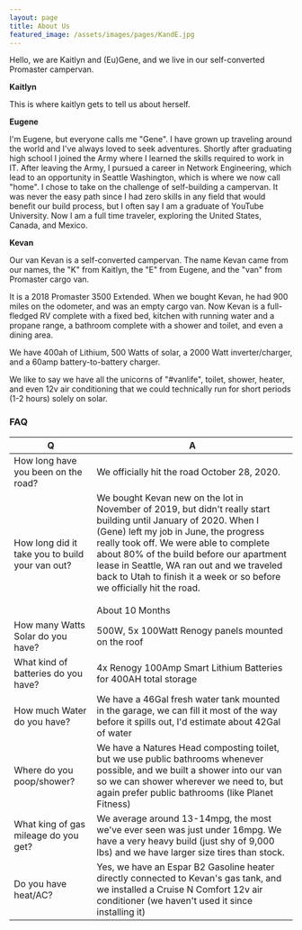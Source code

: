 ```yaml
---
layout: page
title: About Us
featured_image: /assets/images/pages/KandE.jpg
---
```


Hello,
we are Kaitlyn and (Eu)Gene, and we live in our self-converted Promaster campervan.

**Kaitlyn**

This is where kaitlyn gets to tell us about herself.

**Eugene**

I'm Eugene, but everyone calls me "Gene". I have grown up traveling around the world and I've always loved to seek adventures. Shortly after graduating high school I joined the Army where I learned the skills required to work in IT. After leaving the Army, I pursued a career in Network Engineering, which lead to an opportunity in Seattle Washington, which is where we now call "home". I chose to take on the challenge of self-building a campervan. It was never the easy path since I had zero skills in any field that would benefit our build process, but I often say I am a graduate of YouTube University. Now I am a full time traveler, exploring the United States, Canada, and Mexico.

**Kevan**

Our van Kevan is a self-converted campervan. The name Kevan came from our names, the "K" from Kaitlyn, the "E" from Eugene, and the "van" from Promaster cargo van.

It is a 2018 Promaster 3500 Extended. When we bought Kevan, he had 900 miles on the odometer, and was an empty cargo van. Now Kevan is a full-fledged RV complete with a fixed bed, kitchen with running water and a propane range, a bathroom complete with a shower and toilet, and even a dining area.

We have 400ah of Lithium, 500 Watts of solar, a 2000 Watt inverter/charger, and a 60amp battery-to-battery charger.

We like to say we have all the unicorns of "#vanlife", toilet, shower, heater, and even 12v air conditioning that we could technically run for short periods (1-2 hours) solely on solar.



### FAQ
|Q|A|
|-|-|
|How long have you been on the road? | We officially hit the road October 28, 2020. |
|How long did it take you to build your van out? | We bought Kevan new on the lot in November of 2019, but didn't really start building until January of 2020. When I (Gene) left my job in June, the progress really took off. We were able to complete about 80% of the build before our apartment lease in Seattle, WA ran out and we traveled back to Utah to finish it a week or so before we officially hit the road. <br><br> About 10 Months|
|How many Watts Solar do you have? |500W, 5x 100Watt Renogy panels mounted on the roof|
|What kind of batteries do you have? |4x Renogy 100Amp Smart Lithium Batteries for 400AH total storage|
|How much Water do you have?|We have a 46Gal fresh water tank mounted in the garage, we can fill it most of the way before it spills out, I'd estimate about 42Gal of water|
|Where do you poop/shower? | We have a Natures Head composting toilet, but we use public bathrooms whenever possible, and we built a shower into our van so we can shower wherever we need to, but again prefer public bathrooms (like Planet Fitness)|
|What king of gas mileage do you get? | We average around 13-14mpg, the most we've ever seen was just under 16mpg. We have a very heavy build (just shy of 9,000 lbs) and we have larger size tires than stock. |
|Do you have heat/AC? | Yes, we have an Espar B2 Gasoline heater directly connected to Kevan's gas tank, and we installed a Cruise N Comfort 12v air conditioner (we haven't used it since installing it)



